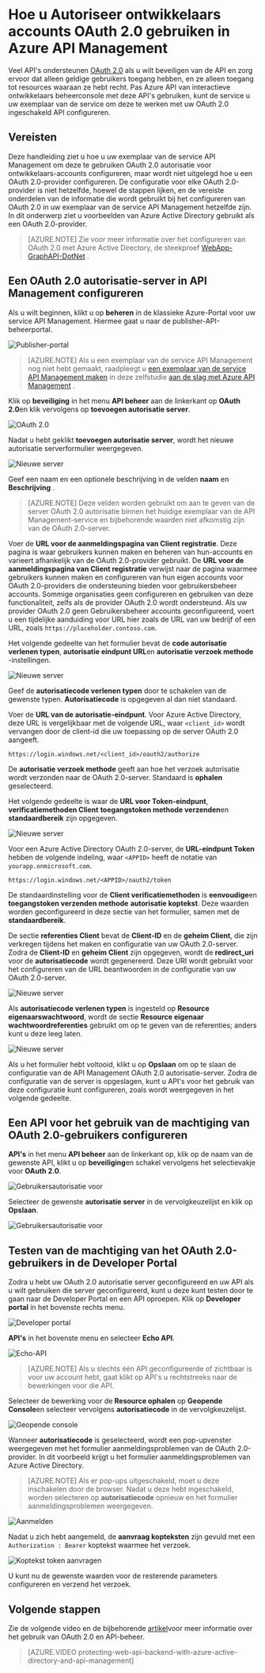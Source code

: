 <properties 
    pageTitle="Hoe u Autoriseer ontwikkelaars accounts OAuth 2.0 gebruiken in Azure API Management" 
    description="Leer hoe u gebruikers OAuth 2.0 gebruiken in API Management machtigen." 
    services="api-management" 
    documentationCenter="" 
    authors="steved0x" 
    manager="erikre" 
    editor=""/>

<tags 
    ms.service="api-management" 
    ms.workload="mobile" 
    ms.tgt_pltfrm="na" 
    ms.devlang="na" 
    ms.topic="article" 
    ms.date="10/25/2016" 
    ms.author="sdanie"/>

# <a name="how-to-authorize-developer-accounts-using-oauth-20-in-azure-api-management"></a>Hoe u Autoriseer ontwikkelaars accounts OAuth 2.0 gebruiken in Azure API Management

Veel API's ondersteunen [OAuth 2.0](http://oauth.net/2/) als u wilt beveiligen van de API en zorg ervoor dat alleen geldige gebruikers toegang hebben, en ze alleen toegang tot resources waaraan ze hebt recht. Pas Azure API van interactieve ontwikkelaars beheerconsole met deze API's gebruiken, kunt de service u uw exemplaar van de service om deze te werken met uw OAuth 2.0 ingeschakeld API configureren.

## <a name="prerequisites"> </a>Vereisten

Deze handleiding ziet u hoe u uw exemplaar van de service API Management om deze te gebruiken OAuth 2.0 autorisatie voor ontwikkelaars-accounts configureren, maar wordt niet uitgelegd hoe u een OAuth 2.0-provider configureren. De configuratie voor elke OAuth 2.0-provider is niet hetzelfde, hoewel de stappen lijken, en de vereiste onderdelen van de informatie die wordt gebruikt bij het configureren van OAuth 2.0 in uw exemplaar van de service API Management hetzelfde zijn. In dit onderwerp ziet u voorbeelden van Azure Active Directory gebruikt als een OAuth 2.0-provider.

>[AZURE.NOTE] Zie voor meer informatie over het configureren van OAuth 2.0 met Azure Active Directory, de steekproef [WebApp-GraphAPI-DotNet][] .

## <a name="step1"> </a>Een OAuth 2.0 autorisatie-server in API Management configureren

Als u wilt beginnen, klikt u op **beheren** in de klassieke Azure-Portal voor uw service API Management. Hiermee gaat u naar de publisher-API-beheerportal.

![Publisher-portal][api-management-management-console]

>[AZURE.NOTE] Als u een exemplaar van de service API Management nog niet hebt gemaakt, raadpleegt u [een exemplaar van de service API Management maken][] in deze zelfstudie [aan de slag met Azure API Management][] .

Klik op **beveiliging** in het menu **API beheer** aan de linkerkant op **OAuth 2.0**en klik vervolgens op **toevoegen autorisatie server**.

![OAuth 2.0][api-management-oauth2]

Nadat u hebt geklikt **toevoegen autorisatie server**, wordt het nieuwe autorisatie serverformulier weergegeven.

![Nieuwe server][api-management-oauth2-server-1]

Geef een naam en een optionele beschrijving in de velden **naam** en **Beschrijving** . 

>[AZURE.NOTE] Deze velden worden gebruikt om aan te geven van de server OAuth 2.0 autorisatie binnen het huidige exemplaar van de API Management-service en bijbehorende waarden niet afkomstig zijn van de OAuth 2.0-server.

Voer de **URL voor de aanmeldingspagina van Client registratie**. Deze pagina is waar gebruikers kunnen maken en beheren van hun-accounts en varieert afhankelijk van de OAuth 2.0-provider gebruikt. De **URL voor de aanmeldingspagina van Client registratie** verwijst naar de pagina waarmee gebruikers kunnen maken en configureren van hun eigen accounts voor OAuth 2.0-providers die ondersteuning bieden voor gebruikersbeheer accounts. Sommige organisaties geen configureren en gebruiken van deze functionaliteit, zelfs als de provider OAuth 2.0 wordt ondersteund. Als uw provider OAuth 2.0 geen Gebruikersbeheer accounts geconfigureerd, voert u een tijdelijke aanduiding voor URL hier zoals de URL van uw bedrijf of een URL, zoals `https://placeholder.contoso.com`.

Het volgende gedeelte van het formulier bevat de **code autorisatie verlenen typen**, **autorisatie eindpunt URL**en **autorisatie verzoek methode** -instellingen.

![Nieuwe server][api-management-oauth2-server-2]

Geef de **autorisatiecode verlenen typen** door te schakelen van de gewenste typen. **Autorisatiecode** is opgegeven al dan niet standaard.

Voer de **URL van de autorisatie-eindpunt**. Voor Azure Active Directory, deze URL is vergelijkbaar met de volgende URL, waar `<client_id>` wordt vervangen door de client-id die uw toepassing op de server OAuth 2.0 aangeeft.

    https://login.windows.net/<client_id>/oauth2/authorize

De **autorisatie verzoek methode** geeft aan hoe het verzoek autorisatie wordt verzonden naar de OAuth 2.0-server. Standaard is **ophalen** geselecteerd.

Het volgende gedeelte is waar de **URL voor Token-eindpunt**, **verificatiemethoden Client** **toegangstoken methode verzenden**en **standaardbereik** zijn opgegeven.

![Nieuwe server][api-management-oauth2-server-3]

Voor een Azure Active Directory OAuth 2.0-server, de **URL-eindpunt Token** hebben de volgende indeling, waar `<APPID>` heeft de notatie van `yourapp.onmicrosoft.com`.

    https://login.windows.net/<APPID>/oauth2/token

De standaardinstelling voor de **Client verificatiemethoden** is **eenvoudige**en **toegangstoken verzenden methode** **autorisatie koptekst**. Deze waarden worden geconfigureerd in deze sectie van het formulier, samen met de **standaardbereik**.

De sectie **referenties Client** bevat de **Client-ID** en de **geheim Client**, die zijn verkregen tijdens het maken en configuratie van uw OAuth 2.0-server. Zodra de **Client-ID** en **geheim Client** zijn opgegeven, wordt de **redirect_uri** voor de **autorisatiecode** wordt gegenereerd. Deze URI wordt gebruikt voor het configureren van de URL beantwoorden in de configuratie van uw OAuth 2.0-server.

![Nieuwe server][api-management-oauth2-server-4]

Als **autorisatiecode verlenen typen** is ingesteld op **Resource eigenaarswachtwoord**, wordt de sectie **Resource eigenaar wachtwoordreferenties** gebruikt om op te geven van de referenties; anders kunt u deze leeg laten.

![Nieuwe server][api-management-oauth2-server-5]

Als u het formulier hebt voltooid, klikt u op **Opslaan** om op te slaan de configuratie van de API Management OAuth 2.0 autorisatie-server. Zodra de configuratie van de server is opgeslagen, kunt u API's voor het gebruik van deze configuratie kunt configureren, zoals wordt weergegeven in het volgende gedeelte.

## <a name="step2"> </a>Een API voor het gebruik van de machtiging van OAuth 2.0-gebruikers configureren

**API's** in het menu **API beheer** aan de linkerkant op, klik op de naam van de gewenste API, klikt u op **beveiliging**en schakel vervolgens het selectievakje voor **OAuth 2.0**.

![Gebruikersautorisatie voor][api-management-user-authorization]

Selecteer de gewenste **autorisatie server** in de vervolgkeuzelijst en klik op **Opslaan**.

![Gebruikersautorisatie voor][api-management-user-authorization-save]

## <a name="step3"> </a>Testen van de machtiging van het OAuth 2.0-gebruikers in de Developer Portal

Zodra u hebt uw OAuth 2.0 autorisatie server geconfigureerd en uw API als u wilt gebruiken die server geconfigureerd, kunt u deze kunt testen door te gaan naar de Developer Portal en een API oproepen.  Klik op **Developer portal** in het bovenste rechts menu.

![Developer portal][api-management-developer-portal-menu]

**API's** in het bovenste menu en selecteer **Echo API**.

![Echo-API][api-management-apis-echo-api]

>[AZURE.NOTE] Als u slechts één API geconfigureerde of zichtbaar is voor uw account hebt, gaat klikt op API's u rechtstreeks naar de bewerkingen voor die API.

Selecteer de bewerking voor de **Resource ophalen** op **Geopende Console**en selecteer vervolgens **autorisatiecode** in de vervolgkeuzelijst.

![Geopende console][api-management-open-console]

Wanneer **autorisatiecode** is geselecteerd, wordt een pop-upvenster weergegeven met het formulier aanmeldingsproblemen van de OAuth 2.0-provider. In dit voorbeeld krijgt u het formulier aanmeldingsproblemen van Azure Active Directory.

>[AZURE.NOTE] Als er pop-ups uitgeschakeld, moet u deze inschakelen door de browser. Nadat u deze hebt ingeschakeld, worden selecteren op **autorisatiecode** opnieuw en het formulier aanmeldingsproblemen weergegeven.

![Aanmelden][api-management-oauth2-signin]

Nadat u zich hebt aangemeld, de **aanvraag kopteksten** zijn gevuld met een `Authorization : Bearer` koptekst waarmee het verzoek.

![Koptekst token aanvragen][api-management-request-header-token]

U kunt nu de gewenste waarden voor de resterende parameters configureren en verzend het verzoek. 

## <a name="next-steps"></a>Volgende stappen

Zie de volgende video en de bijbehorende [artikel](api-management-howto-protect-backend-with-aad.md)voor meer informatie over het gebruik van OAuth 2.0 en API-beheer.

> [AZURE.VIDEO protecting-web-api-backend-with-azure-active-directory-and-api-management]

[api-management-management-console]: ./media/api-management-howto-oauth2/api-management-management-console.png
[api-management-oauth2]: ./media/api-management-howto-oauth2/api-management-oauth2.png
[api-management-user-authorization]: ./media/api-management-howto-oauth2/api-management-user-authorization.png
[api-management-user-authorization-save]: ./media/api-management-howto-oauth2/api-management-user-authorization-save.png
[api-management-oauth2-signin]: ./media/api-management-howto-oauth2/api-management-oauth2-signin.png
[api-management-request-header-token]: ./media/api-management-howto-oauth2/api-management-request-header-token.png
[api-management-developer-portal-menu]: ./media/api-management-howto-oauth2/api-management-developer-portal-menu.png
[api-management-open-console]: ./media/api-management-howto-oauth2/api-management-open-console.png
[api-management-oauth2-server-1]: ./media/api-management-howto-oauth2/api-management-oauth2-server-1.png
[api-management-oauth2-server-2]: ./media/api-management-howto-oauth2/api-management-oauth2-server-2.png
[api-management-oauth2-server-3]: ./media/api-management-howto-oauth2/api-management-oauth2-server-3.png
[api-management-oauth2-server-4]: ./media/api-management-howto-oauth2/api-management-oauth2-server-4.png
[api-management-oauth2-server-5]: ./media/api-management-howto-oauth2/api-management-oauth2-server-5.png
[api-management-apis-echo-api]: ./media/api-management-howto-oauth2/api-management-apis-echo-api.png


[How to add operations to an API]: api-management-howto-add-operations.md
[How to add and publish a product]: api-management-howto-add-products.md
[Monitoring and analytics]: api-management-monitoring.md
[Add APIs to a product]: api-management-howto-add-products.md#add-apis
[Publish a product]: api-management-howto-add-products.md#publish-product
[Aan de slag met Azure API Management]: api-management-get-started.md
[API Management policy reference]: api-management-policy-reference.md
[Caching policies]: api-management-policy-reference.md#caching-policies
[Een exemplaar van de service API Management maken]: api-management-get-started.md#create-service-instance

[http://oauth.net/2/]: http://oauth.net/2/
[WebApp-GraphAPI-DotNet]: https://github.com/AzureADSamples/WebApp-GraphAPI-DotNet

[Prerequisites]: #prerequisites
[Configure an OAuth 2.0 authorization server in API Management]: #step1
[Configure an API to use OAuth 2.0 user authorization]: #step2
[Test the OAuth 2.0 user authorization in the Developer Portal]: #step3
[Next steps]: #next-steps

